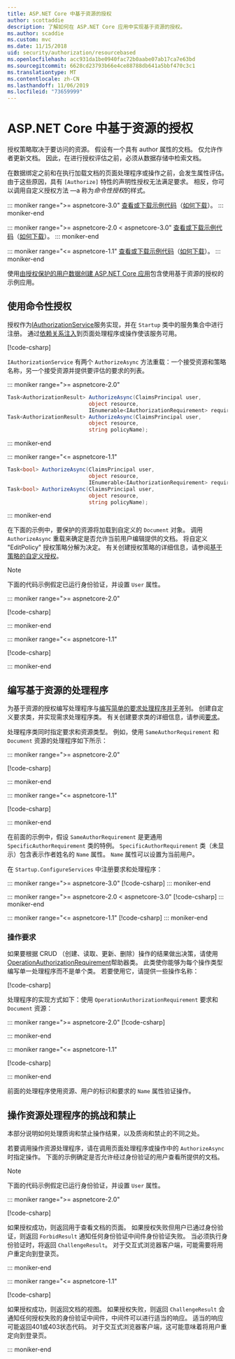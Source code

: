 ```yaml
---
title: ASP.NET Core 中基于资源的授权
author: scottaddie
description: 了解如何在 ASP.NET Core 应用中实现基于资源的授权。
ms.author: scaddie
ms.custom: mvc
ms.date: 11/15/2018
uid: security/authorization/resourcebased
ms.openlocfilehash: acc931da1be0940fac72b0aabe07ab17ca7e63bd
ms.sourcegitcommit: 6628cd23793b66e4ce88788db641a5bbf470c3c1
ms.translationtype: MT
ms.contentlocale: zh-CN
ms.lasthandoff: 11/06/2019
ms.locfileid: "73659999"
---
```

# <a name="resource-based-authorization-in-aspnet-core"></a>ASP.NET Core 中基于资源的授权

授权策略取决于要访问的资源。 假设有一个具有 author 属性的文档。 仅允许作者更新文档。 因此，在进行授权评估之前，必须从数据存储中检索文档。

在数据绑定之前和在执行加载文档的页面处理程序或操作之前，会发生属性评估。 由于这些原因，具有 `[Authorize]` 特性的声明性授权无法满足要求。 相反，你可以调用自定义授权方法 &mdash;a 称为*命令性授权*的样式。

::: moniker range=">= aspnetcore-3.0"
[查看或下载示例代码](https://github.com/aspnet/AspNetCore.Docs/tree/master/aspnetcore/security/authorization/resourcebased/samples/3_0)（[如何下载](xref:index#how-to-download-a-sample)）。
::: moniker-end

 ::: moniker range=">= aspnetcore-2.0 < aspnetcore-3.0"
[查看或下载示例代码](https://github.com/aspnet/AspNetCore.Docs/tree/master/aspnetcore/security/authorization/resourcebased/samples/2_2)（[如何下载](xref:index#how-to-download-a-sample)）。
::: moniker-end

::: moniker range="<= aspnetcore-1.1"
[查看或下载示例代码](https://github.com/aspnet/AspNetCore.Docs/tree/master/aspnetcore/security/authorization/resourcebased/samples/1_1)（[如何下载](xref:index#how-to-download-a-sample)）。
::: moniker-end

使用[由授权保护的用户数据创建 ASP.NET Core 应用](xref:security/authorization/secure-data)包含使用基于资源的授权的示例应用。

## <a name="use-imperative-authorization"></a>使用命令性授权

授权作为[IAuthorizationService](/dotnet/api/microsoft.aspnetcore.authorization.iauthorizationservice)服务实现，并在 `Startup` 类中的服务集合中进行注册。 通过[依赖关系注入](xref:fundamentals/dependency-injection)到页面处理程序或操作使该服务可用。

[!code-csharp[](resourcebased/samples/3_0/ResourceBasedAuthApp2/Controllers/DocumentController.cs?name=snippet_IAuthServiceDI&highlight=6)]

`IAuthorizationService` 有两个 `AuthorizeAsync` 方法重载：一个接受资源和策略名称，另一个接受资源并提供要评估的要求的列表。

::: moniker range=">= aspnetcore-2.0"

```csharp
Task<AuthorizationResult> AuthorizeAsync(ClaimsPrincipal user,
                          object resource,
                          IEnumerable<IAuthorizationRequirement> requirements);
Task<AuthorizationResult> AuthorizeAsync(ClaimsPrincipal user,
                          object resource,
                          string policyName);
```

::: moniker-end

::: moniker range="<= aspnetcore-1.1"

```csharp
Task<bool> AuthorizeAsync(ClaimsPrincipal user,
                          object resource,
                          IEnumerable<IAuthorizationRequirement> requirements);
Task<bool> AuthorizeAsync(ClaimsPrincipal user,
                          object resource,
                          string policyName);
```

::: moniker-end

<a name="security-authorization-resource-based-imperative"></a>

在下面的示例中，要保护的资源将加载到自定义的 `Document` 对象。 调用 `AuthorizeAsync` 重载来确定是否允许当前用户编辑提供的文档。 将自定义 "EditPolicy" 授权策略分解为决定。 有关创建授权策略的详细信息，请参阅[基于策略的自定义授权](xref:security/authorization/policies)。

> [!NOTE]
> 下面的代码示例假定已运行身份验证，并设置 `User` 属性。

::: moniker range=">= aspnetcore-2.0"

[!code-csharp[](resourcebased/samples/3_0/ResourceBasedAuthApp2/Pages/Document/Edit.cshtml.cs?name=snippet_DocumentEditHandler)]

::: moniker-end

::: moniker range="<= aspnetcore-1.1"

[!code-csharp[](resourcebased/samples/1_1/ResourceBasedAuthApp1/Controllers/DocumentController.cs?name=snippet_DocumentEditAction)]

::: moniker-end

## <a name="write-a-resource-based-handler"></a>编写基于资源的处理程序

为基于资源的授权编写处理程序与[编写简单的要求处理程序并无](xref:security/authorization/policies#security-authorization-policies-based-authorization-handler)差别。 创建自定义要求类，并实现需求处理程序类。 有关创建要求类的详细信息，请参阅[要求](xref:security/authorization/policies#requirements)。

处理程序类同时指定要求和资源类型。 例如，使用 `SameAuthorRequirement` 和 `Document` 资源的处理程序如下所示：

::: moniker range=">= aspnetcore-2.0"

[!code-csharp[](resourcebased/samples/3_0/ResourceBasedAuthApp2/Services/DocumentAuthorizationHandler.cs?name=snippet_HandlerAndRequirement)]

::: moniker-end

::: moniker range="<= aspnetcore-1.1"

[!code-csharp[](resourcebased/samples/1_1/ResourceBasedAuthApp1/Services/DocumentAuthorizationHandler.cs?name=snippet_HandlerAndRequirement)]

::: moniker-end

在前面的示例中，假设 `SameAuthorRequirement` 是更通用 `SpecificAuthorRequirement` 类的特例。 `SpecificAuthorRequirement` 类（未显示）包含表示作者姓名的 `Name` 属性。 `Name` 属性可以设置为当前用户。

在 `Startup.ConfigureServices` 中注册要求和处理程序：

::: moniker range=">= aspnetcore-3.0"
[!code-csharp[](resourcebased/samples/3_0/ResourceBasedAuthApp2/Startup.cs?name=snippet_ConfigureServicesSample&highlight=4-8,10)]
::: moniker-end

 ::: moniker range=">= aspnetcore-2.0 < aspnetcore-3.0"
[!code-csharp[](resourcebased/samples/2_2/ResourceBasedAuthApp2/Startup.cs?name=snippet_ConfigureServicesSample&highlight=3-7,9)]
::: moniker-end

::: moniker range="<= aspnetcore-1.1"
[!code-csharp[](resourcebased/samples/1_1/ResourceBasedAuthApp1/Startup.cs?name=snippet_ConfigureServicesSample&highlight=3-7,9)]
::: moniker-end

### <a name="operational-requirements"></a>操作要求

如果要根据 CRUD （创建、读取、更新、删除）操作的结果做出决策，请使用[OperationAuthorizationRequirement](/dotnet/api/microsoft.aspnetcore.authorization.infrastructure.operationauthorizationrequirement)帮助器类。 此类使你能够为每个操作类型编写单一处理程序而不是单个类。 若要使用它，请提供一些操作名称：

[!code-csharp[](resourcebased/samples/3_0/ResourceBasedAuthApp2/Services/DocumentAuthorizationCrudHandler.cs?name=snippet_OperationsClass)]

处理程序的实现方式如下：使用 `OperationAuthorizationRequirement` 要求和 `Document` 资源：

 ::: moniker range=">= aspnetcore-2.0"
[!code-csharp[](resourcebased/samples/3_0/ResourceBasedAuthApp2/Services/DocumentAuthorizationCrudHandler.cs?name=snippet_Handler)]

::: moniker-end

::: moniker range="<= aspnetcore-1.1"

[!code-csharp[](resourcebased/samples/1_1/ResourceBasedAuthApp1/Services/DocumentAuthorizationCrudHandler.cs?name=snippet_Handler)]

::: moniker-end

前面的处理程序使用资源、用户的标识和要求的 `Name` 属性验证操作。

## <a name="challenge-and-forbid-with-an-operational-resource-handler"></a>操作资源处理程序的挑战和禁止

本部分说明如何处理质询和禁止操作结果，以及质询和禁止的不同之处。

若要调用操作资源处理程序，请在调用页面处理程序或操作中的 `AuthorizeAsync` 时指定操作。 下面的示例确定是否允许经过身份验证的用户查看所提供的文档。

> [!NOTE]
> 下面的代码示例假定已运行身份验证，并设置 `User` 属性。

::: moniker range=">= aspnetcore-2.0"

[!code-csharp[](resourcebased/samples/3_0/ResourceBasedAuthApp2/Pages/Document/View.cshtml.cs?name=snippet_DocumentViewHandler&highlight=10-11)]

如果授权成功，则返回用于查看文档的页面。 如果授权失败但用户已通过身份验证，则返回 `ForbidResult` 通知任何身份验证中间件身份验证失败。 当必须执行身份验证时，将返回 `ChallengeResult`。 对于交互式浏览器客户端，可能需要将用户重定向到登录页。

::: moniker-end

::: moniker range="<= aspnetcore-1.1"

[!code-csharp[](resourcebased/samples/1_1/ResourceBasedAuthApp1/Controllers/DocumentController.cs?name=snippet_DocumentViewAction&highlight=11-12)]

如果授权成功，则返回文档的视图。 如果授权失败，则返回 `ChallengeResult` 会通知任何授权失败的身份验证中间件，中间件可以进行适当的响应。 适当的响应可能返回401或403状态代码。 对于交互式浏览器客户端，这可能意味着将用户重定向到登录页。

::: moniker-end
